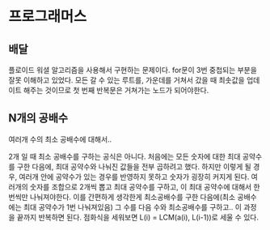 # 프로그래머스

## 배달

플로이드 워셜 알고리즘을 사용해서 구현하는 문제이다. for문이 3번 중첩되는 부분을 잘못 이해하고 있었다. 모든 갈 수 있는 루트를, 가운데를 거쳐서 갔을 때 최솟값을 업데이트 해주는 것이므로 첫 번째 반복문은 거쳐가는 노드가 되어야한다.

## N개의 공배수

여러개 수의 최소 공배수에 대해서..

2개 일 때 최소 공배수를 구하는 공식은 아니다. 처음에는 모든 숫자에 대한 최대 공약수를 구한 다음에, 최대 공약수와 나눠진 값들을 전부 곱하려고 했다.
하지만 이렇게 될 경우, 여러개 안에 공약수가 있는 경우를 반영하지 못하고 숫자가 굉장히 커지게 된다.
여러개의 숫자를 조합으로 2개씩 뽑고 최대 공약수를 구하고, 이 최대 공약수에 대해서 한번씩만 나눠져야한다. 이를 간편하게 생각한게 최소공배수를 구한 다음에(최소 공배수에는 최대 공약수가 1번 나눠져있음) 그 수를 다음 수와 최소공배수를 구하고.. 이 과정을 끝까지 반복하면 된다. 점화식을 세워보면 L(i) = LCM(a(i), L(i-1))로 세울 수 있다.
